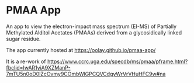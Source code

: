 # PMAA App

An app to view the electron-impact mass spectrum (EI-MS) of Partially Methylated Alditol Acetates (PMAAs) derived from a glycosidically linked sugar residue.

The app currently hosted at https://oolay.github.io/pmaa-app/ 

It is a re-work of https://www.ccrc.uga.edu/specdb/ms/pmaa/pframe.html?fbclid=IwAR1yiA9XZManP-7mTU5n0oD0lZcOvmy9COmbWlGPCQVCdgyWrVrVHuHFC9w#na

